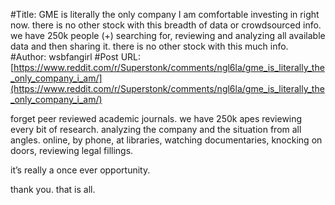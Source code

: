 #Title: GME is literally the only company I am comfortable investing in right now. there is no other stock with this breadth of data or crowdsourced info. we have 250k people (+) searching for, reviewing and analyzing all available data and then sharing it. there is no other stock with this much info.
#Author: wsbfangirl
#Post URL: [https://www.reddit.com/r/Superstonk/comments/ngl6la/gme_is_literally_the_only_company_i_am/](https://www.reddit.com/r/Superstonk/comments/ngl6la/gme_is_literally_the_only_company_i_am/)


forget peer reviewed academic journals. we have 250k apes reviewing every bit of research. analyzing the company and the situation from all angles. online, by phone, at libraries, watching documentaries, knocking on doors, reviewing legal fillings. 

it’s really a once ever opportunity. 

thank you. that is all.